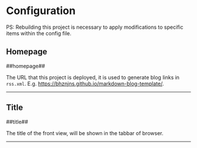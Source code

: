 # Configuration

PS: Rebuilding this project is necessary to apply modifications to specific items within the config file.

## Homepage

##homepage##

The URL that this project is deployed, it is used to generate blog links in ``rss.xml``. E.g. [https:\/\/bhznjns.github.io/markdown-blog-template/](https://bhznjns.github.io/markdown-blog-template/).

- - -

## Title

##title##

The title of the front view, will be shown in the tabbar of browser.

- - -


